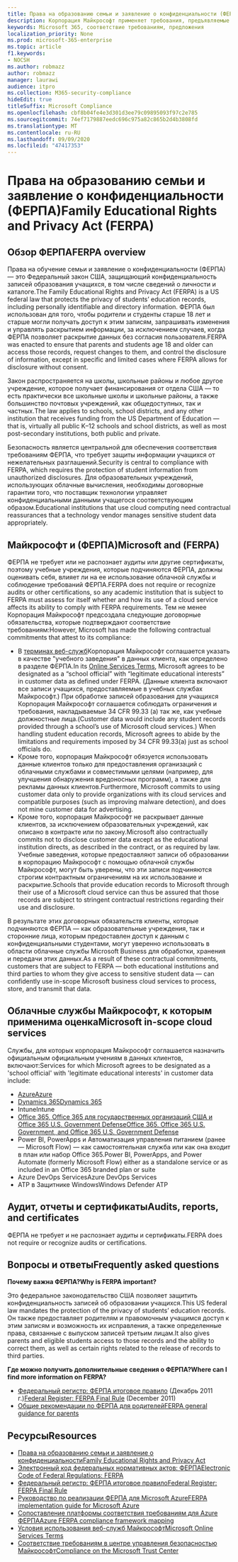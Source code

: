```yaml
---
title: Права на образованию семьи и заявление о конфиденциальности (ФЕРПА)
description: Корпорация Майкрософт применяет требования, предъявляемые к требованиям для образования и конфиденциальности для семейства US.
keywords: Microsoft 365, соответствие требованиям, предложения
localization_priority: None
ms.prod: microsoft-365-enterprise
ms.topic: article
f1.keywords:
- NOCSH
ms.author: robmazz
author: robmazz
manager: laurawi
audience: itpro
ms.collection: M365-security-compliance
hideEdit: true
titleSuffix: Microsoft Compliance
ms.openlocfilehash: cbf8b04fe4e3d301d3ee79c09895093f97c2e785
ms.sourcegitcommit: 74ef7179887eedc696c975a82c865b2d4b3808fd
ms.translationtype: MT
ms.contentlocale: ru-RU
ms.lasthandoff: 09/09/2020
ms.locfileid: "47417353"
---
```

# <a name="family-educational-rights-and-privacy-act-ferpa"></a><span data-ttu-id="19f88-104">Права на образованию семьи и заявление о конфиденциальности (ФЕРПА)</span><span class="sxs-lookup"><span data-stu-id="19f88-104">Family Educational Rights and Privacy Act (FERPA)</span></span>

## <a name="ferpa-overview"></a><span data-ttu-id="19f88-105">Обзор ФЕРПА</span><span class="sxs-lookup"><span data-stu-id="19f88-105">FERPA overview</span></span>

<span data-ttu-id="19f88-106">Права на обучение семьи и заявление о конфиденциальности (ФЕРПА) — это Федеральный закон США, защищающий конфиденциальность записей образования учащихся, в том числе сведений о личности и каталоге.</span><span class="sxs-lookup"><span data-stu-id="19f88-106">The Family Educational Rights and Privacy Act (FERPA) is a US federal law that protects the privacy of students’ education records, including personally identifiable and directory information.</span></span> <span data-ttu-id="19f88-107">ФЕРПА был использован для того, чтобы родители и студенты старше 18 лет и старше могли получать доступ к этим записям, запрашивать изменения и управлять раскрытием информации, за исключением случаев, когда ФЕРПА позволяет раскрытие данных без согласия пользователя.</span><span class="sxs-lookup"><span data-stu-id="19f88-107">FERPA was enacted to ensure that parents and students age 18 and older can access those records, request changes to them, and control the disclosure of information, except in specific and limited cases where FERPA allows for disclosure without consent.</span></span>

<span data-ttu-id="19f88-108">Закон распространяется на школы, школьные районы и любое другое учреждение, которое получает финансирования от отдела США — то есть практически все школьные школы и школьные районы, а также большинство почтовых учреждений, как общедоступных, так и частных.</span><span class="sxs-lookup"><span data-stu-id="19f88-108">The law applies to schools, school districts, and any other institution that receives funding from the US Department of Education — that is, virtually all public K–12 schools and school districts, as well as most post-secondary institutions, both public and private.</span></span>

<span data-ttu-id="19f88-109">Безопасность является центральной для обеспечения соответствия требованиям ФЕРПА, что требует защиты информации учащихся от нежелательных разглашений.</span><span class="sxs-lookup"><span data-stu-id="19f88-109">Security is central to compliance with FERPA, which requires the protection of student information from unauthorized disclosures.</span></span> <span data-ttu-id="19f88-110">Для образовательных учреждений, использующих облачные вычисления, необходимы договорные гарантии того, что поставщик технологии управляет конфиденциальными данными учащегося соответствующим образом.</span><span class="sxs-lookup"><span data-stu-id="19f88-110">Educational institutions that use cloud computing need contractual reassurances that a technology vendor manages sensitive student data appropriately.</span></span>

## <a name="microsoft-and-ferpa"></a><span data-ttu-id="19f88-111">Майкрософт и (ФЕРПА)</span><span class="sxs-lookup"><span data-stu-id="19f88-111">Microsoft and (FERPA)</span></span>

<span data-ttu-id="19f88-112">ФЕРПА не требует или не распознает аудиты или другие сертификаты, поэтому учебные учреждения, которые подчиняются ФЕРПА, должны оценивать себя, влияет ли на ее использование облачной службы и соблюдение требований ФЕРПА.</span><span class="sxs-lookup"><span data-stu-id="19f88-112">FERPA does not require or recognize audits or other certifications, so any academic institution that is subject to FERPA must assess for itself whether and how its use of a cloud service affects its ability to comply with FERPA requirements.</span></span> <span data-ttu-id="19f88-113">Тем не менее Корпорация Майкрософт предсоздала следующие договорные обязательства, которые подтверждают соответствие требованиям:</span><span class="sxs-lookup"><span data-stu-id="19f88-113">However, Microsoft has made the following contractual commitments that attest to its compliance:</span></span>

- <span data-ttu-id="19f88-114">В [терминах веб-служб](https://aka.ms/Online-Services-Terms)Корпорация Майкрософт соглашается указать в качестве "учебного заведения" в данных клиента, как определено в разделе ФЕРПА.</span><span class="sxs-lookup"><span data-stu-id="19f88-114">In its [Online Services Terms](https://aka.ms/Online-Services-Terms), Microsoft agrees to be designated as a “school official” with “legitimate educational interests” in customer data as defined under FERPA.</span></span> <span data-ttu-id="19f88-115">(Данные клиента включают все записи учащихся, предоставляемые в учебных службах Майкрософт.) При обработке записей образования для учащихся Корпорация Майкрософт соглашается соблюдать ограничения и требования, накладываемые 34 CFR 99.33 (a) так же, как учебные должностные лица.</span><span class="sxs-lookup"><span data-stu-id="19f88-115">(Customer data would include any student records provided through a school’s use of Microsoft cloud services.) When handling student education records, Microsoft agrees to abide by the limitations and requirements imposed by 34 CFR 99.33(a) just as school officials do.</span></span>
- <span data-ttu-id="19f88-116">Кроме того, корпорация Майкрософт обязуется использовать данные клиентов только для предоставления организаций с облачными службами и совместимыми целями (например, для улучшения обнаружения вредоносных программ), а также для рекламы данных клиентов.</span><span class="sxs-lookup"><span data-stu-id="19f88-116">Furthermore, Microsoft commits to using customer data only to provide organizations with its cloud services and compatible purposes (such as improving malware detection), and does not mine customer data for advertising.</span></span>
- <span data-ttu-id="19f88-117">Кроме того, корпорация Майкрософт не раскрывает данные клиентов, за исключением образовательных учреждений, как описано в контракте или по закону.</span><span class="sxs-lookup"><span data-stu-id="19f88-117">Microsoft also contractually commits not to disclose customer data except as the educational institution directs, as described in the contract, or as required by law.</span></span> <span data-ttu-id="19f88-118">Учебные заведения, которые предоставляют записи об образовании в корпорацию Майкрософт с помощью облачной службы Майкрософт, могут быть уверены, что эти записи подчиняются строгим контрактным ограничениям на их использование и раскрытие.</span><span class="sxs-lookup"><span data-stu-id="19f88-118">Schools that provide education records to Microsoft through their use of a Microsoft cloud service can thus be assured that those records are subject to stringent contractual restrictions regarding their use and disclosure.</span></span>

<span data-ttu-id="19f88-119">В результате этих договорных обязательств клиенты, которые подчиняются ФЕРПА — как образовательные учреждения, так и сторонние лица, которым предоставлен доступ к данным с конфиденциальными студентами, могут уверенно использовать в области облачные службы Microsoft Business для обработки, хранения и передачи этих данных.</span><span class="sxs-lookup"><span data-stu-id="19f88-119">As a result of these contractual commitments, customers that are subject to FERPA — both educational institutions and third parties to whom they give access to sensitive student data — can confidently use in-scope Microsoft business cloud services to process, store, and transmit that data.</span></span>

## <a name="microsoft-in-scope-cloud-services"></a><span data-ttu-id="19f88-120">Облачные службы Майкрософт, к которым применима оценка</span><span class="sxs-lookup"><span data-stu-id="19f88-120">Microsoft in-scope cloud services</span></span>

<span data-ttu-id="19f88-121">Службы, для которых корпорация Майкрософт соглашается назначить официальным официальным учениям в данных клиентов, включают:</span><span class="sxs-lookup"><span data-stu-id="19f88-121">Services for which Microsoft agrees to be designated as a 'school official' with 'legitimate educational interests' in customer data include:</span></span>

- [<span data-ttu-id="19f88-122">Azure</span><span class="sxs-lookup"><span data-stu-id="19f88-122">Azure</span></span>](https://aka.ms/AzureCompliance)
- [<span data-ttu-id="19f88-123">Dynamics 365</span><span class="sxs-lookup"><span data-stu-id="19f88-123">Dynamics 365</span></span>](https://aka.ms/d365-compliance-list)
- <span data-ttu-id="19f88-124">Intune</span><span class="sxs-lookup"><span data-stu-id="19f88-124">Intune</span></span>
- [<span data-ttu-id="19f88-125">Office 365, Office 365 для государственных организаций США и Office 365 U.S. Government Defense</span><span class="sxs-lookup"><span data-stu-id="19f88-125">Office 365, Office 365 U.S. Government, and Office 365 U.S. Government Defense</span></span>](https://go.microsoft.com/fwlink/p/?LinkID=2077751)
- <span data-ttu-id="19f88-126">Power BI, PowerApps и Автоматизация управления питанием (ранее — Microsoft Flow) — как самостоятельная служба или как она входит в план или набор Office 365.</span><span class="sxs-lookup"><span data-stu-id="19f88-126">Power BI, PowerApps, and Power Automate (formerly Microsoft Flow) either as a standalone service or as included in an Office 365 branded plan or suite</span></span>
- <span data-ttu-id="19f88-127">Azure DevOps Services</span><span class="sxs-lookup"><span data-stu-id="19f88-127">Azure DevOps Services</span></span>
- <span data-ttu-id="19f88-128">ATP в Защитнике Windows</span><span class="sxs-lookup"><span data-stu-id="19f88-128">Windows Defender ATP</span></span>

## <a name="audits-reports-and-certificates"></a><span data-ttu-id="19f88-129">Аудит, отчеты и сертификаты</span><span class="sxs-lookup"><span data-stu-id="19f88-129">Audits, reports, and certificates</span></span>

<span data-ttu-id="19f88-130">ФЕРПА не требует и не распознает аудиты и сертификаты.</span><span class="sxs-lookup"><span data-stu-id="19f88-130">FERPA does not require or recognize audits or certifications.</span></span>

## <a name="frequently-asked-questions"></a><span data-ttu-id="19f88-131">Вопросы и ответы</span><span class="sxs-lookup"><span data-stu-id="19f88-131">Frequently asked questions</span></span>

<span data-ttu-id="19f88-132">**Почему важна ФЕРПА?**</span><span class="sxs-lookup"><span data-stu-id="19f88-132">**Why is FERPA important?**</span></span>

<span data-ttu-id="19f88-133">Это федеральное законодательство США позволяет защитить конфиденциальность записей об образовании учащихся.</span><span class="sxs-lookup"><span data-stu-id="19f88-133">This US federal law mandates the protection of the privacy of students’ education records.</span></span> <span data-ttu-id="19f88-134">Он также предоставляет родителям и правомочным учащимся доступ к этим записям и возможность их исправления, а также определенные права, связанные с выпуском записей третьим лицам.</span><span class="sxs-lookup"><span data-stu-id="19f88-134">It also gives parents and eligible students access to those records and the ability to correct them, as well as certain rights related to the release of records to third parties.</span></span>

<span data-ttu-id="19f88-135">**Где можно получить дополнительные сведения о ФЕРПА?**</span><span class="sxs-lookup"><span data-stu-id="19f88-135">**Where can I find more information on FERPA?**</span></span>

- <span data-ttu-id="19f88-136">[Федеральный регистр: ФЕРПА итоговое правило](https://aka.ms/ferpa-reg) (Декабрь 2011 г.)</span><span class="sxs-lookup"><span data-stu-id="19f88-136">[Federal Register: FERPA Final Rule](https://aka.ms/ferpa-reg) (December 2011)</span></span>
- [<span data-ttu-id="19f88-137">Общие рекомендации по ФЕРПА для родителей</span><span class="sxs-lookup"><span data-stu-id="19f88-137">FERPA general guidance for parents</span></span>](https://www2.ed.gov/policy/gen/guid/fpco/ferpa/parents.html)

## <a name="resources"></a><span data-ttu-id="19f88-138">Ресурсы</span><span class="sxs-lookup"><span data-stu-id="19f88-138">Resources</span></span>

- [<span data-ttu-id="19f88-139">Права на образованию семьи и заявление о конфиденциальности</span><span class="sxs-lookup"><span data-stu-id="19f88-139">Family Educational Rights and Privacy Act</span></span>](https://www.ed.gov/policy/gen/guid/fpco/ferpa/index.html)
- [<span data-ttu-id="19f88-140">Электронный код федеральных нормативных актов: ФЕРПА</span><span class="sxs-lookup"><span data-stu-id="19f88-140">Electronic Code of Federal Regulations: FERPA</span></span>](https://aka.ms/FERPA-GPO)
- [<span data-ttu-id="19f88-141">Федеральный регистр: ФЕРПА итоговое правило</span><span class="sxs-lookup"><span data-stu-id="19f88-141">Federal Register: FERPA Final Rule</span></span>](https://aka.ms/ferpa-reg)
- [<span data-ttu-id="19f88-142">Руководство по реализации ФЕРПА для Microsoft Azure</span><span class="sxs-lookup"><span data-stu-id="19f88-142">FERPA implementation guide for Microsoft Azure</span></span>](https://aka.ms/azureferpa)
- [<span data-ttu-id="19f88-143">Сопоставление платформы соответствия требованиям для Azure ФЕРПА</span><span class="sxs-lookup"><span data-stu-id="19f88-143">Azure FERPA compliance framework mapping</span></span>](https://aka.ms/AzureFERPAMapping)
- [<span data-ttu-id="19f88-144">Условия использования веб-служб Майкрософт</span><span class="sxs-lookup"><span data-stu-id="19f88-144">Microsoft Online Services Terms</span></span>](https://aka.ms/Online-Services-Terms)
- [<span data-ttu-id="19f88-145">Соответствие требованиям в центре управления безопасностью Майкрософт</span><span class="sxs-lookup"><span data-stu-id="19f88-145">Compliance on the Microsoft Trust Center</span></span>](https://www.microsoft.com/trust-center/compliance/compliance-overview)
